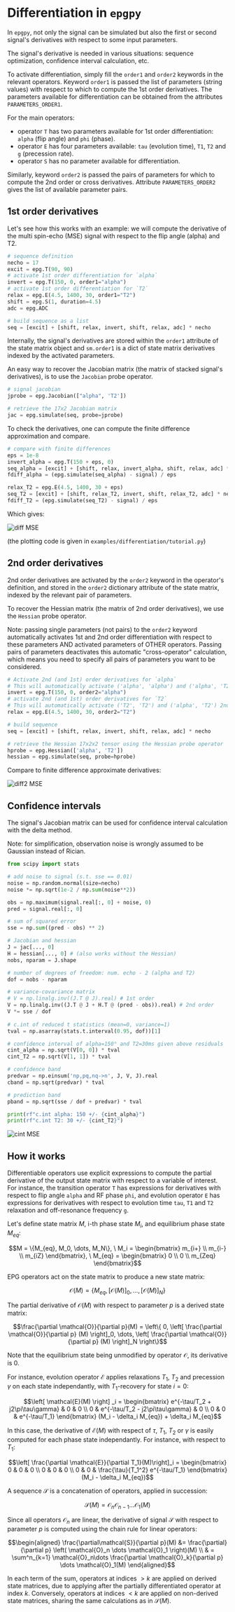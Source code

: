 # Differentiation in `epgpy`

In `epgpy`, not only the signal can be simulated but also the first or second signal's derivatives 
with respect to some input parameters.

The signal's derivative is needed in various situations: sequence optimization, confidence interval calculation, etc.

To activate differentiation, simply fill the `order1` and `order2` keywords in the relevant operators.
Keyword `order1` is passed the list of parameters (string values) with respect to which to compute the 1st order derivatives. The parameters available for differentiation can be obtained from the attributes `PARAMETERS_ORDER1`. 

For the main operators:

- operator `T` has two parameters available for 1st order differentiation: `alpha` (flip angle) and `phi` (phase).
- operator `E` has four parameters available: `tau` (evolution time), `T1`, `T2` and `g` (precession rate).
- operator `S` has no parameter available for differentiation.

Similarly, keyword `order2` is passed the pairs of parameters for which to compute the 2nd order or cross derivatives. Attribute `PARAMETERS_ORDER2` gives the list of available parameter pairs.


## 1st order derivatives

Let's see how this works with an example: 
we will compute the derivative of the multi spin-echo (MSE) signal with respect to the flip angle (alpha) and T2.

```python
# sequence definition
necho = 17
excit = epg.T(90, 90)
# activate 1st order differentiation for `alpha`
invert = epg.T(150, 0, order1="alpha") 
# activate 1st order differentiation for `T2`
relax = epg.E(4.5, 1400, 30, order1="T2") 
shift = epg.S(1, duration=4.5)
adc = epg.ADC

# build sequence as a list
seq = [excit] + [shift, relax, invert, shift, relax, adc] * necho
```

Internally, the signal's derivatives are stored within the `order1`
attribute of the state matrix object and `sm.order1` is a dict of state matrix derivatives
indexed by the activated parameters.

An easy way to recover the Jacobian matrix
(the matrix of stacked signal's derivatives),
is to use the `Jacobian` probe operator.

```python
# signal jacobian
jprobe = epg.Jacobian(["alpha", 'T2'])

# retrieve the 17x2 Jacobian matrix
jac = epg.simulate(seq, probe=jprobe)
```

To check the derivatives, one can compute the finite difference
approximation and compare.

```python
# compare with finite differences
eps = 1e-8
invert_alpha = epg.T(150 + eps, 0)
seq_alpha = [excit] + [shift, relax, invert_alpha, shift, relax, adc] * necho
fdiff_alpha = (epg.simulate(seq_alpha) - signal) / eps

relax_T2 = epg.E(4.5, 1400, 30 + eps)
seq_T2 = [excit] + [shift, relax_T2, invert, shift, relax_T2, adc] * necho
fdiff_T2 = (epg.simulate(seq_T2) - signal) / eps
```

Which gives:

![diff MSE](images/mse-diff.png)

(the plotting code is given in `examples/differentiation/tutorial.py`)


## 2nd order derivatives

2nd order derivatives are activated by the `order2` keyword in the operator's definition,
and stored in the `order2` dictionary attribute of the state matrix, indexed by the relevant pair of parameters.

To recover the Hessian matrix (the matrix of 2nd order derivatives),
we use the `Hessian` probe operator.

Note: passing single parameters (not pairs) to the `order2` keyword automatically activates 1st and 2nd order differentiation with respect to these parameters AND activated parameters of OTHER operators. Passing pairs of parameters deactivates this automatic "cross-operator" calculation, which means you need to specify all pairs of parameters you want to be considered.

```python
# Activate 2nd (and 1st) order derivatives for `alpha` 
# This will automatically activate ('alpha', 'alpha') and ('alpha', 'T2') 2nd order derivatives
invert = epg.T(150, 0, order2="alpha") 
# activate 2nd (and 1st) order derivatives for `T2`
# This will automatically activate ('T2', 'T2') and ('alpha', 'T2') 2nd order derivatives
relax = epg.E(4.5, 1400, 30, order2="T2")

# build sequence
seq = [excit] + [shift, relax, invert, shift, relax, adc] * necho

# retrieve the Hessian 17x2x2 tensor using the Hessian probe operator
hprobe = epg.Hessian(['alpha', 'T2'])
hessian = epg.simulate(seq, probe=hprobe)
```

Compare to finite difference approximate derivatives:

![diff2 MSE](images/mse-diff2.png)


## Confidence intervals

The signal's Jacobian matrix can be used for confidence interval calculation with the delta method.

Note: for simplification, observation noise is wrongly assumed to be Gaussian instead of Rician.


```python
from scipy import stats

# add noise to signal (s.t. sse == 0.01)
noise = np.random.normal(size=necho)
noise *= np.sqrt(1e-2 / np.sum(noise**2))

obs = np.maximum(signal.real[:, 0] + noise, 0)
pred = signal.real[:, 0]

# sum of squared error 
sse = np.sum((pred - obs) ** 2)

# Jacobian and hessian
J = jac[..., 0]
H = hessian[..., 0] # (also works without the Hessian)
nobs, nparam = J.shape

# number of degrees of freedom: num. echo - 2 (alpha and T2)
dof = nobs - nparam

# variance-covariance matrix
# V = np.linalg.inv((J.T @ J).real) # 1st order
V = np.linalg.inv((J.T @ J + H.T @ (pred - obs)).real) # 2nd order
V *= sse / dof
 
# c.int of reduced t statistics (mean=0, variance=1)
tval = np.asarray(stats.t.interval(0.95, dof))[1]

# confidence interval of alpha=150° and T2=30ms given above residuals
cint_alpha = np.sqrt(V[0, 0]) * tval
cint_T2 = np.sqrt(V[1, 1]) * tval

# confidence band
predvar = np.einsum('np,pq,nq->n', J, V, J).real
cband = np.sqrt(predvar) * tval

# prediction band
pband = np.sqrt(sse / dof + predvar) * tval

print(rf"c.int alpha: 150 +/- {cint_alpha}")
print(rf"c.int T2: 30 +/- {cint_T2}")
```

![cint MSE](images/mse-cint.png)


## How it works

Differentiable operators use explicit expressions to compute the partial derivative of the output state matrix with respect to a variable of interest. 
For instance, the transition operator `T` has expressions for derivatives with respect to flip angle `alpha` and RF phase `phi`, 
and evolution operator `E` has expressions for derivatives with respect to evolution time `tau`, `T1` and `T2` relaxation and off-resonance frequency `g`.

Let's define state matrix $M$, i-th phase state $M_i$, and equilibrium phase state $M_{eq}$:

```math
M = \{M_{eq}, M_0, \dots, M_N\},
\ 
M_i = \begin{bmatrix}
m_{i+} \\
m_{i-} \\
m_{iZ} 
\end{bmatrix},
\ 
M_{eq} = \begin{bmatrix} 
0 \\
0 \\
m_{Zeq}
\end{bmatrix}
```

EPG operators act on the state matrix to produce a new state matrix:

```math
 \mathcal{O}(M) = \{M_{eq}, [\mathcal{O}(M)]_0, \dots, [\mathcal{O}(M)]_N\}
```
The partial derivative of $\mathcal{O}(M)$ with respect to parameter $p$ is a derived state matrix:

```math
\frac{\partial \mathcal{O}}{\partial p}(M) = 
\left\{ 0, \left[ \frac{\partial \mathcal{O}}{\partial p} (M) \right]_0, \dots, \left[ \frac{\partial \mathcal{O}}{\partial p} (M) \right]_N  \right\}
```

Note that the equilibrium state being unmodified by operator $\mathcal{O}$, its derivative is $0$.

For instance, evolution operator $\mathcal{E}$ applies relaxations $T_1$, $T_2$ and precession $\gamma$ on each state independantly, 
with $T_1$-recovery for state $i=0$:

```math
\left[ \mathcal{E}(M) \right] _i =
\begin{bmatrix}
e^{-\tau/T_2 + j2\pi\tau\gamma} & 0 & 0 \\
0 & e^{-\tau/T_2 - j2\pi\tau\gamma} & 0 \\
0 & 0 & e^{-\tau/T_1}
\end{bmatrix}
(M_i - \delta_i M_{eq}) + \delta_i M_{eq}
```


In this case, the derivative of $\mathcal{E}(M)$ with respect of $\tau$, $T_1$, $T_2$ or $\gamma$ is easily computed for each phase state independantly. 
For instance, with respect to $T_1$:

```math
\left[ \frac{\partial \mathcal{E}}{\partial T_1}(M)\right]_i = 
\begin{bmatrix}
0 & 0 & 0 \\
0 & 0 & 0 \\
0 & 0 & \frac{\tau}{T_1^2} e^{-\tau/T_1}
\end{bmatrix}
(M_i - \delta_i M_{eq})
```

A sequence $\mathcal{S}$ is a concatenation of operators, applied in succession:

```math
\mathcal{S}(M) = \mathcal{O}_n \mathcal{O}_{n-1} \dots \mathcal{O}_1(M)
```

Since all operators $\mathcal{O}_n$ are linear, 
the derivative of signal $\mathcal{S}$ with respect to parameter $p$ is computed using the chain rule for linear operators:

```math
\begin{aligned}
\frac{\partial\mathcal{S}}{\partial p}(M) &= 
\frac{\partial}{\partial p} \left(
\mathcal{O}_n \dots \mathcal{O}_1
\right)(M) \\
& = \sum^n_{k=1} \mathcal{O}_n\dots \frac{\partial \mathcal{O}_k}{\partial p} \dots \mathcal{O}_1(M)
\end{aligned}
```

In each term of the sum, operators at indices $>k$ are applied on derived state matrices, due to applying after the partially differentiated operator at index $k$.
Conversely, operators at indices $<k$ are applied on non-derived state matrices, sharing the same calculations as in $\mathcal{S}(M)$.
